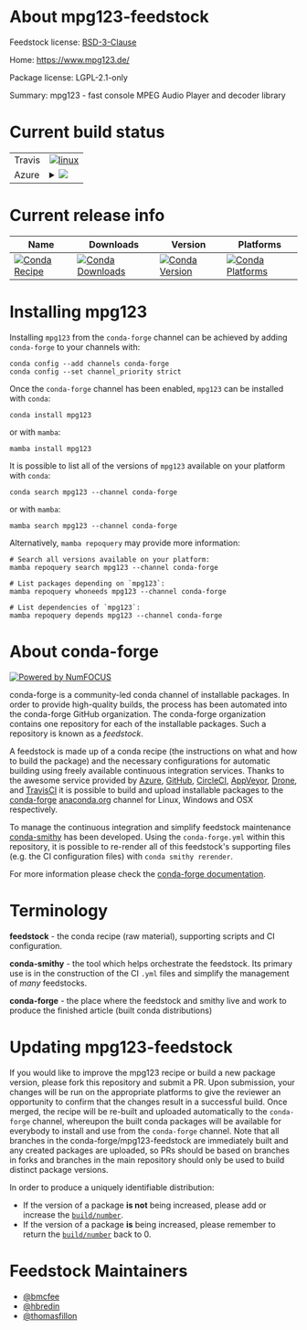 About mpg123-feedstock
======================

Feedstock license: [BSD-3-Clause](https://github.com/conda-forge/mpg123-feedstock/blob/main/LICENSE.txt)

Home: https://www.mpg123.de/

Package license: LGPL-2.1-only

Summary: mpg123 - fast console MPEG Audio Player and decoder library

Current build status
====================


<table><tr>
    <td>Travis</td>
    <td>
      <a href="https://app.travis-ci.com/conda-forge/mpg123-feedstock">
        <img alt="linux" src="https://img.shields.io/travis/com/conda-forge/mpg123-feedstock/main.svg?label=Linux">
      </a>
    </td>
  </tr>
    
  <tr>
    <td>Azure</td>
    <td>
      <details>
        <summary>
          <a href="https://dev.azure.com/conda-forge/feedstock-builds/_build/latest?definitionId=4000&branchName=main">
            <img src="https://dev.azure.com/conda-forge/feedstock-builds/_apis/build/status/mpg123-feedstock?branchName=main">
          </a>
        </summary>
        <table>
          <thead><tr><th>Variant</th><th>Status</th></tr></thead>
          <tbody><tr>
              <td>linux_64</td>
              <td>
                <a href="https://dev.azure.com/conda-forge/feedstock-builds/_build/latest?definitionId=4000&branchName=main">
                  <img src="https://dev.azure.com/conda-forge/feedstock-builds/_apis/build/status/mpg123-feedstock?branchName=main&jobName=linux&configuration=linux%20linux_64_" alt="variant">
                </a>
              </td>
            </tr><tr>
              <td>linux_aarch64</td>
              <td>
                <a href="https://dev.azure.com/conda-forge/feedstock-builds/_build/latest?definitionId=4000&branchName=main">
                  <img src="https://dev.azure.com/conda-forge/feedstock-builds/_apis/build/status/mpg123-feedstock?branchName=main&jobName=linux&configuration=linux%20linux_aarch64_" alt="variant">
                </a>
              </td>
            </tr><tr>
              <td>linux_ppc64le</td>
              <td>
                <a href="https://dev.azure.com/conda-forge/feedstock-builds/_build/latest?definitionId=4000&branchName=main">
                  <img src="https://dev.azure.com/conda-forge/feedstock-builds/_apis/build/status/mpg123-feedstock?branchName=main&jobName=linux&configuration=linux%20linux_ppc64le_" alt="variant">
                </a>
              </td>
            </tr><tr>
              <td>osx_64</td>
              <td>
                <a href="https://dev.azure.com/conda-forge/feedstock-builds/_build/latest?definitionId=4000&branchName=main">
                  <img src="https://dev.azure.com/conda-forge/feedstock-builds/_apis/build/status/mpg123-feedstock?branchName=main&jobName=osx&configuration=osx%20osx_64_" alt="variant">
                </a>
              </td>
            </tr><tr>
              <td>osx_arm64</td>
              <td>
                <a href="https://dev.azure.com/conda-forge/feedstock-builds/_build/latest?definitionId=4000&branchName=main">
                  <img src="https://dev.azure.com/conda-forge/feedstock-builds/_apis/build/status/mpg123-feedstock?branchName=main&jobName=osx&configuration=osx%20osx_arm64_" alt="variant">
                </a>
              </td>
            </tr><tr>
              <td>win_64</td>
              <td>
                <a href="https://dev.azure.com/conda-forge/feedstock-builds/_build/latest?definitionId=4000&branchName=main">
                  <img src="https://dev.azure.com/conda-forge/feedstock-builds/_apis/build/status/mpg123-feedstock?branchName=main&jobName=win&configuration=win%20win_64_" alt="variant">
                </a>
              </td>
            </tr>
          </tbody>
        </table>
      </details>
    </td>
  </tr>
</table>

Current release info
====================

| Name | Downloads | Version | Platforms |
| --- | --- | --- | --- |
| [![Conda Recipe](https://img.shields.io/badge/recipe-mpg123-green.svg)](https://anaconda.org/conda-forge/mpg123) | [![Conda Downloads](https://img.shields.io/conda/dn/conda-forge/mpg123.svg)](https://anaconda.org/conda-forge/mpg123) | [![Conda Version](https://img.shields.io/conda/vn/conda-forge/mpg123.svg)](https://anaconda.org/conda-forge/mpg123) | [![Conda Platforms](https://img.shields.io/conda/pn/conda-forge/mpg123.svg)](https://anaconda.org/conda-forge/mpg123) |

Installing mpg123
=================

Installing `mpg123` from the `conda-forge` channel can be achieved by adding `conda-forge` to your channels with:

```
conda config --add channels conda-forge
conda config --set channel_priority strict
```

Once the `conda-forge` channel has been enabled, `mpg123` can be installed with `conda`:

```
conda install mpg123
```

or with `mamba`:

```
mamba install mpg123
```

It is possible to list all of the versions of `mpg123` available on your platform with `conda`:

```
conda search mpg123 --channel conda-forge
```

or with `mamba`:

```
mamba search mpg123 --channel conda-forge
```

Alternatively, `mamba repoquery` may provide more information:

```
# Search all versions available on your platform:
mamba repoquery search mpg123 --channel conda-forge

# List packages depending on `mpg123`:
mamba repoquery whoneeds mpg123 --channel conda-forge

# List dependencies of `mpg123`:
mamba repoquery depends mpg123 --channel conda-forge
```


About conda-forge
=================

[![Powered by
NumFOCUS](https://img.shields.io/badge/powered%20by-NumFOCUS-orange.svg?style=flat&colorA=E1523D&colorB=007D8A)](https://numfocus.org)

conda-forge is a community-led conda channel of installable packages.
In order to provide high-quality builds, the process has been automated into the
conda-forge GitHub organization. The conda-forge organization contains one repository
for each of the installable packages. Such a repository is known as a *feedstock*.

A feedstock is made up of a conda recipe (the instructions on what and how to build
the package) and the necessary configurations for automatic building using freely
available continuous integration services. Thanks to the awesome service provided by
[Azure](https://azure.microsoft.com/en-us/services/devops/), [GitHub](https://github.com/),
[CircleCI](https://circleci.com/), [AppVeyor](https://www.appveyor.com/),
[Drone](https://cloud.drone.io/welcome), and [TravisCI](https://travis-ci.com/)
it is possible to build and upload installable packages to the
[conda-forge](https://anaconda.org/conda-forge) [anaconda.org](https://anaconda.org/)
channel for Linux, Windows and OSX respectively.

To manage the continuous integration and simplify feedstock maintenance
[conda-smithy](https://github.com/conda-forge/conda-smithy) has been developed.
Using the ``conda-forge.yml`` within this repository, it is possible to re-render all of
this feedstock's supporting files (e.g. the CI configuration files) with ``conda smithy rerender``.

For more information please check the [conda-forge documentation](https://conda-forge.org/docs/).

Terminology
===========

**feedstock** - the conda recipe (raw material), supporting scripts and CI configuration.

**conda-smithy** - the tool which helps orchestrate the feedstock.
                   Its primary use is in the construction of the CI ``.yml`` files
                   and simplify the management of *many* feedstocks.

**conda-forge** - the place where the feedstock and smithy live and work to
                  produce the finished article (built conda distributions)


Updating mpg123-feedstock
=========================

If you would like to improve the mpg123 recipe or build a new
package version, please fork this repository and submit a PR. Upon submission,
your changes will be run on the appropriate platforms to give the reviewer an
opportunity to confirm that the changes result in a successful build. Once
merged, the recipe will be re-built and uploaded automatically to the
`conda-forge` channel, whereupon the built conda packages will be available for
everybody to install and use from the `conda-forge` channel.
Note that all branches in the conda-forge/mpg123-feedstock are
immediately built and any created packages are uploaded, so PRs should be based
on branches in forks and branches in the main repository should only be used to
build distinct package versions.

In order to produce a uniquely identifiable distribution:
 * If the version of a package **is not** being increased, please add or increase
   the [``build/number``](https://docs.conda.io/projects/conda-build/en/latest/resources/define-metadata.html#build-number-and-string).
 * If the version of a package **is** being increased, please remember to return
   the [``build/number``](https://docs.conda.io/projects/conda-build/en/latest/resources/define-metadata.html#build-number-and-string)
   back to 0.

Feedstock Maintainers
=====================

* [@bmcfee](https://github.com/bmcfee/)
* [@hbredin](https://github.com/hbredin/)
* [@thomasfillon](https://github.com/thomasfillon/)

